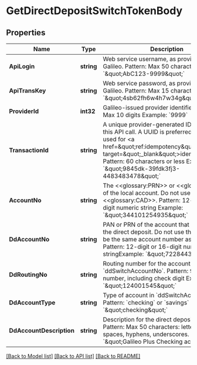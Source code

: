 # GetDirectDepositSwitchTokenBody

## Properties
Name | Type | Description | Notes
------------ | ------------- | ------------- | -------------
**ApiLogin** | **string** | Web service username, as provided by Galileo. Pattern: Max 50 characters Example: &#x60;\&quot;AbC123-9999\&quot;&#x60; | [default to AbC123-9999]
**ApiTransKey** | **string** | Web service password, as provided by Galileo. Pattern: Max 15 characters Example: &#x60;\&quot;4sb62fh6w4h7w34g\&quot;&#x60; | [default to 4sb62fh6w4h7w34g]
**ProviderId** | **int32** | Galileo-issued provider identifier. Pattern: Max 10 digits Example: &#x60;9999&#x60; | [default to 9999]
**TransactionId** | **string** | A unique provider-generated ID to identify this API call. A UUID is preferred. This value is used for &lt;a href&#x3D;\&quot;ref:idempotency\&quot; target&#x3D;\&quot;_blank\&quot;&gt;idempotency&lt;/a&gt;. Pattern: 60 characters or less Example: &#x60;\&quot;9845dk-39fdk3fj3-4483483478\&quot;&#x60; | [default to 123e4567-e89b-12d3-a456-426614174000]
**AccountNo** | **string** | The &lt;&lt;glossary:PRN&gt;&gt; or &lt;&lt;glossary:PAN&gt;&gt; of the local account. Do not use the &lt;&lt;glossary:CAD&gt;&gt;. Pattern: 12-digit or 16-digit numeric string Example: &#x60;\&quot;344101254935\&quot;&#x60; | [default to 074103447228]
**DdAccountNo** | **string** | PAN or PRN of the account that will receive the direct deposit. Do not use the CAD. Can be the same account number as &#x60;accountNo&#x60;.  Pattern: 12-digit or 16-digit numeric stringExample: &#x60;\&quot;722844300741\&quot;&#x60; | [default to 722844300741]
**DdRoutingNo** | **string** | Routing number for the account in &#x60;ddSwitchAccountNo&#x60;. Pattern: 9-digit routing number, including check digit Example: &#x60;\&quot;124001545\&quot;&#x60; | [default to 124001545]
**DdAccountType** | **string** | Type of account in &#x60;ddSwitchAccountNo&#x60;. Pattern: &#x60;checking&#x60; or &#x60;savings&#x60; Example: &#x60;\&quot;checking\&quot;&#x60; | [default to DD_ACCOUNT_TYPE.CHECKING]
**DdAccountDescription** | **string** | Description for the direct deposit account. Pattern: Max 50 characters: letters, numbers, spaces, hyphens, underscores. Example: &#x60;\&quot;Galileo Plus Checking account\&quot;&#x60; | [optional] [default to null]

[[Back to Model list]](../README.md#documentation-for-models) [[Back to API list]](../README.md#documentation-for-api-endpoints) [[Back to README]](../README.md)

